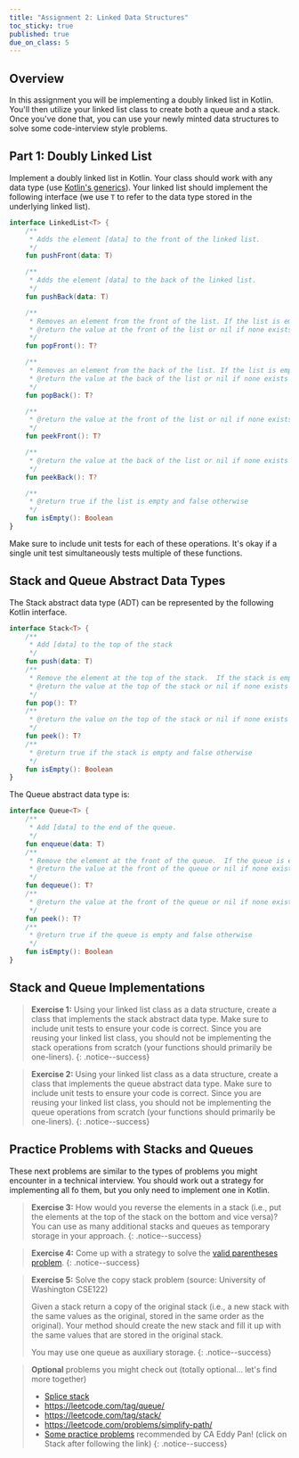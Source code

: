 ```yaml
---
title: "Assignment 2: Linked Data Structures"
toc_sticky: true
published: true
due_on_class: 5
---
```


## Overview

In this assignment you will be implementing a doubly linked list in Kotlin.  You'll then utilize your linked list class to create both a queue and a stack.  Once you've done that, you can use your newly minted data structures to solve some code-interview style problems.

## Part 1: Doubly Linked List

Implement a doubly linked list in Kotlin.  Your class should work with any data type (use [Kotlin's generics](https://kotlinlang.org/docs/generics.html)).  Your linked list should implement the following interface (we use ``T`` to refer to the data type stored in the underlying linked list).

```kotlin
interface LinkedList<T> {
    /**
     * Adds the element [data] to the front of the linked list.
     */
    fun pushFront(data: T)

    /**
     * Adds the element [data] to the back of the linked list.
     */
    fun pushBack(data: T)

    /**
     * Removes an element from the front of the list. If the list is empty, it is unchanged.
     * @return the value at the front of the list or nil if none exists
     */
    fun popFront(): T?

    /**
     * Removes an element from the back of the list. If the list is empty, it is unchanged.
     * @return the value at the back of the list or nil if none exists
     */
    fun popBack(): T?

    /**
     * @return the value at the front of the list or nil if none exists
     */
    fun peekFront(): T?

    /**
     * @return the value at the back of the list or nil if none exists
     */
    fun peekBack(): T?

    /**
     * @return true if the list is empty and false otherwise
     */
    fun isEmpty(): Boolean
}
```

Make sure to include unit tests for each of these operations.  It's okay if a single unit test simultaneously tests multiple of these functions.

## Stack and Queue Abstract Data Types

The Stack abstract data type (ADT) can be represented by the following Kotlin interface.

```kotlin
interface Stack<T> {
    /**
     * Add [data] to the top of the stack
     */
    fun push(data: T)
    /**
     * Remove the element at the top of the stack.  If the stack is empty, it remains unchanged.
     * @return the value at the top of the stack or nil if none exists
     */
    fun pop(): T?
    /**
     * @return the value on the top of the stack or nil if none exists
     */
    fun peek(): T?
    /**
     * @return true if the stack is empty and false otherwise
     */
    fun isEmpty(): Boolean
}
```


The Queue abstract data type is:

```kotlin
interface Queue<T> {
    /**
     * Add [data] to the end of the queue.
     */
    fun enqueue(data: T)
    /**
     * Remove the element at the front of the queue.  If the queue is empty, it remains unchanged.
     * @return the value at the front of the queue or nil if none exists
     */
    fun dequeue(): T?
    /**
     * @return the value at the front of the queue or nil if none exists
     */
    fun peek(): T?
    /**
     * @return true if the queue is empty and false otherwise
     */
    fun isEmpty(): Boolean
}
```


## Stack and Queue Implementations

> **Exercise 1:** Using your linked list class as a data structure, create a class that implements the stack abstract data type.  Make sure to include unit tests to ensure your code is correct.  Since you are reusing your linked list class, you should not be implementing the stack operations from scratch (your functions should primarily be one-liners).
{: .notice--success}

> **Exercise 2:** Using your linked list class as a data structure, create a class that implements the queue abstract data type.  Make sure to include unit tests to ensure your code is correct.  Since you are reusing your linked list class, you should not be implementing the queue operations from scratch (your functions should primarily be one-liners).
{: .notice--success}

## Practice Problems with Stacks and Queues

These next problems are similar to the types of problems you might encounter in a technical interview.  You should work out a strategy for implementing all fo them, but you only need to implement one in Kotlin.

> **Exercise 3:** How would you reverse the elements in a stack (i.e., put the elements at the top of the stack on the bottom and vice versa)?  You can use as many additional stacks and queues as temporary storage in your approach.
{: .notice--success}


> **Exercise 4:** Come up with a strategy to solve the [valid parentheses problem](https://leetcode.com/problems/valid-parentheses/description/).
{: .notice--success}

> **Exercise 5:** Solve the copy stack problem (source: University of Washington CSE122)
>
> Given a stack return a copy of the original stack (i.e., a new stack with the same values as the original, stored in the same order as the
original). Your method should create the new stack and fill it up with the same values that are stored in the original stack.
>
> You may use one queue as auxiliary storage.
{: .notice--success}

> **Optional** problems you might check out (totally optional... let's find more together)
> * [Splice stack](https://courses.cs.washington.edu/courses/cse122/23wi/lectures/5/5.pdf)
> * https://leetcode.com/tag/queue/
> * https://leetcode.com/tag/stack/
> * https://leetcode.com/problems/simplify-path/
> * [Some practice problems](https://neetcode.io/roadmap) recommended by CA Eddy Pan! (click on Stack after following the link)
{: .notice--success}
